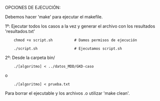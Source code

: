 OPCIONES DE EJECUCIÓN:

Debemos hacer 'make' para ejecutar el makefile.

1º:
    Ejecutar todos los casos a la vez y generar el archivo con los resultados 'resultados.txt'
        
        chmod +x script.sh          # Damos permisos de ejecución
        
        ./script.sh                 # Ejecutamos script.sh

2º:
    Desde la carpeta bin/ 
        
        ./[algoritmo] < ../datos_MDD/GKD-caso
   o
   
        ./[algoritmo] < prueba.txt

Para borrar el ejecutable y los archivos .o utilizar 'make clean'.
